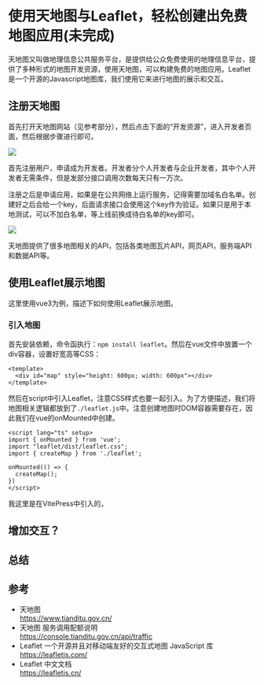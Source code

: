 # 使用天地图与Leaflet，轻松创建出免费地图应用(未完成)

天地图又叫做地理信息公共服务平台，是提供给公众免费使用的地理信息平台，提供了多种形式的地图开发资源，使用天地图，可以构建免费的地图应用。Leaflet是一个开源的Javascript地图库，我们使用它来进行地图的展示和交互。

## 注册天地图

首先打开天地图网站（见参考部分），然后点击下面的“开发资源”，进入开发者页面，然后根据步骤进行即可。

![](/2024/tianditu-1.png)

首先注册用户，申请成为开发者。开发者分个人开发者与企业开发者，其中个人开发者无需条件，但是发部分接口调用次数每天只有一万次。

注册之后是申请应用，如果是在公共网络上运行服务，记得需要加域名白名单。创建好之后会给一个key，后面请求接口会使用这个key作为验证。如果只是用于本地测试，可以不加白名单，等上线前换成待白名单的key即可。

![](/2024/tianditu-2.png)

天地图提供了很多地图相关的API，包括各类地图瓦片API，网页API，服务端API和数据API等。

## 使用Leaflet展示地图

这里使用vue3为例，描述下如何使用Leaflet展示地图。

### 引入地图

首先安装依赖，命令函执行：`npm install leaflet`。然后在vue文件中放置一个div容器，设置好宽高等CSS：

```vue
<template>
  <div id="map" style="height: 600px; width: 600px"></div>
</template>
```

然后在script中引入Leaflet，注意CSS样式也要一起引入。为了方便描述，我们将地图相关逻辑都放到了`./leaflet.js`中。注意创建地图时DOM容器需要存在，因此我们在vue的onMounted中创建。

```vue
<script lang="ts" setup>
import { onMounted } from 'vue';
import "leaflet/dist/leaflet.css";
import { createMap } from './leaflet';

onMounted(() => {
  createMap();
})
</script>
```

我这里是在VitePress中引入的，



<TiandituLeaflet />

## 增加交互？

## 总结

## 参考
- 天地图\
  https://www.tianditu.gov.cn/
- 天地图 服务调用配额说明\
  https://console.tianditu.gov.cn/api/traffic
- Leaflet 一个开源并且对移动端友好的交互式地图 JavaScript 库\
  https://leafletjs.com/
- Leaflet 中文文档\
  https://leafletjs.cn/


<script setup>
import TiandituLeaflet from '../../components/tiandituLeaflet/index.vue'
</script>
